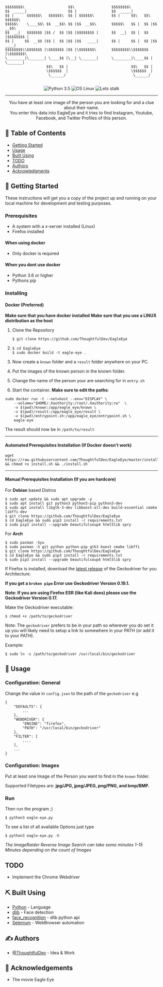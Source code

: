 ```
$$$$$$$$\                    $$\                 $$$$$$$$\                    
$$  _____|                   $$ |                $$  _____|                   
$$ |      $$$$$$\   $$$$$$\  $$ | $$$$$$\        $$ |     $$\   $$\  $$$$$$\  
$$$$$\    \____$$\ $$  __$$\ $$ |$$  __$$\       $$$$$\   $$ |  $$ |$$  __$$\ 
$$  __|   $$$$$$$ |$$ /  $$ |$$ |$$$$$$$$ |      $$  __|  $$ |  $$ |$$$$$$$$ |
$$ |     $$  __$$ |$$ |  $$ |$$ |$$   ____|      $$ |     $$ |  $$ |$$   ____|
$$$$$$$$\\$$$$$$$ |\$$$$$$$ |$$ |\$$$$$$$\       $$$$$$$$\\$$$$$$$ |\$$$$$$$\ 
\________|\_______| \____$$ |\__| \_______|      \________|\____$$ | \_______|
                   $$\   $$ |                             $$\   $$ |          
                   \$$$$$$  |                             \$$$$$$  |          
                    \______/                               \______/         
                                                                      
```

<div align="center">

![Python 3.5](https://img.shields.io/badge/Python-3.6%2B-blue.svg)
![OS Linux](https://img.shields.io/badge/Supported%20OS-Linux-yellow.svg)
![Lets stalk](https://img.shields.io/badge/Stalkermode-Activated-red.svg)

</div>

---

<p align="center"> You have at least one image of the person you are looking for and a clue about their name. 
<br>
You enter this data into EagleEye and it tries to find Instagram, Youtube, Facebook, and Twitter Profiles of this person.
    <br> 
</p>

## 📝 Table of Contents
- [Getting Started](#getting_started)
- [Usage](#usage)
- [Built Using](#built_using)
- [TODO](#todo)
- [Authors](#authors)
- [Acknowledgments](#acknowledgement)


## 🏁 Getting Started <a name = "getting_started"></a>
These instructions will get you a copy of the project up and running on your local machine for development and testing purposes.

### Prerequisites

- A system with a x-server installed (Linux)
- Firefox installed

#### When using docker
- Only docker is required

#### When you dont use docker
- Python 3.6 or higher
- Pythons pip


### Installing

#### Docker (Preferred)
**Make sure that you have docker installed**
**Make sure that you use a LINUX distribution as the host**
1. Clone the Repository

   ``` $ git clone https://github.com/ThoughtfulDev/EagleEye ```
2. ```
   $ cd EagleEye
   $ sudo docker build -t eagle-eye .
   ```
3. Now create a `known` folder and a `result` folder anywhere on your PC.
4. Put the images of the known person in the known folder.
5. Change the name of the person your are searching for in `entry.sh`
6. Start the container. **Make sure to edit the paths**:
```
sudo docker run -t --net=host --env="DISPLAY" \
    --volume="$HOME/.Xauthority:/root/.Xauthority:rw"  \
    -v $(pwd)/known:/app/eagle_eye/known \
    -v $(pwd)/result:/app/eagle_eye/result \
    -v $(pwd)/entrypoint.sh:/app/eagle_eye/entrypoint.sh \
    eagle-eye
```

The result should now be in `/path/to/result`

---

#### Automated Prerequisites Installation (If Docker doesn't work)
```
wget https://raw.githubusercontent.com/ThoughtfulDev/EagleEye/master/install.sh && chmod +x install.sh && ./install.sh
```

---

#### Manual Prerequisites Installation (If you are hardcore)

For **Debian** based Distros
```
$ sudo apt update && sudo apt upgrade -y
$ sudo apt install git python3 python3-pip python3-dev
$ sudo apt install libgtk-3-dev libboost-all-dev build-essential cmake libffi-dev
$ git clone https://github.com/ThoughtfulDev/EagleEye
$ cd EagleEye && sudo pip3 install -r requirements.txt
$ sudo pip3 install --upgrade beautifulsoup4 html5lib spry
```

For **Arch**
```
$ sudo pacman -Syu
$ sudo pacman -S git python python-pip gtk3 boost cmake libffi
$ git clone https://github.com/ThoughtfulDev/EagleEye
$ cd EagleEye && sudo pip3 install -r requirements.txt
$ sudo pip3 install --upgrade beautifulsoup4 html5lib spry
```


If Firefox is installed, download the [latest release](https://github.com/mozilla/geckodriver/releases/latest) of the Geckodriver for you Architecture.

**If you get a `broken pipe` Error use Geckodriver Version 0.19.1.**

**Note: If you are using Firefox ESR (like Kali does) please use the Geckodriver Version 0.17.**

Make the Geckodriver executable:
```
$ chmod +x /path/to/geckodriver
```

Note: The `geckodriver` prefers to be in your path so wherever you do set it up you will likely need to setup a link to somewhere in your PATH (or add it to your PATH).

Example:
```
$ sudo ln -s /path/to/geckodriver /usr/local/bin/geckodriver
```


## 🎈 Usage <a name="usage"></a>

### Configuration: General

Change the value in `config.json` to the path of the `geckodriver` e.g
```
{
    "DEFAULTS": {
        ...
    },
    "WEBDRIVER": {
        "ENGINE": "firefox",
        "PATH": "/usr/local/bin/geckodriver"
    },
    "FILTER": [
        ....
    ],
    ...
}
```

### Configuration: Images

Put at least one Image of the Person you want to find in the `known` folder.

Supported Filetypes are: **jpg/JPG, jpeg/JPEG, png/PNG, and bmp/BMP.**

### Run

Then run the program ;)
```
$ python3 eagle-eye.py
```

To see a list of all available Options just type
```
$ python3 eagle-eye.py -h
```

*The ImageRaider Reverse Image Search can take some minutes 1-15 Minutes depending on the count of Images*


## TODO <a name = "todo"></a>
* Implement the Chrome Webdriver

## ⛏️ Built Using <a name = "built_using"></a>
- [Python](https://www.python.org/) - Language
- [dlib](http://dlib.net/) - Face detection
- [face_recognition](https://github.com/ageitgey/face_recognition) - dlib python api
- [Selenium](https://www.seleniumhq.org/) - WebBrowser automation

## ✍️ Authors <a name = "authors"></a>
- [@ThoughtfulDev](https://github.com/ThoughtfulDev) - Idea & Work

## 🎉 Acknowledgements <a name = "acknowledgement"></a>
- The movie Eagle Eye
